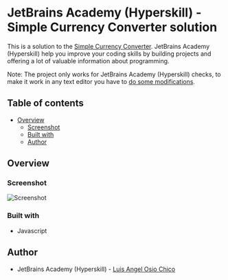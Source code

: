 # JetBrains Academy (Hyperskill) - Simple Currency Converter solution

This is a solution to the [Simple Currency Converter](https://hyperskill.org/projects/231). JetBrains Academy (Hyperskill) help you improve your coding skills by building projects and offering a lot of valuable information about programming.

Note: The project only works for JetBrains Academy (Hyperskill) checks, to make it work in any text editor you have to [do some modifications](https://github.com/hyperskill/sync-input).

## Table of contents

- [Overview](#overview)
  - [Screenshot](#screenshot)
  - [Built with](#built-with)
  - [Author](#author)

## Overview

### Screenshot

![Screenshot](https://raw.githubusercontent.com/LOsioChico/hyperskill-jetbrains/main/Easy/Simple%20Currency%20Converter/Screenshot_1.png)

### Built with

- Javascript

## Author

- JetBrains Academy (Hyperskill) - [Luis Angel Osio Chico](https://hyperskill.org/profile/402600229)
